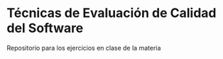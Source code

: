 # Técnicas de Evaluación de Calidad del Software

Repositorio para los ejercicios en clase de la materia
